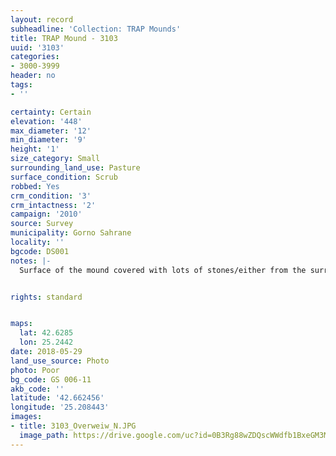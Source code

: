 ```yaml
---
layout: record
subheadline: 'Collection: TRAP Mounds'
title: TRAP Mound - 3103
uuid: '3103'
categories:
- 3000-3999
header: no
tags:
- ''

certainty: Certain
elevation: '448'
max_diameter: '12'
min_diameter: '9'
height: '1'
size_category: Small
surrounding_land_use: Pasture
surface_condition: Scrub
robbed: Yes
crm_condition: '3'
crm_intactness: '2'
campaign: '2010'
source: Survey
municipality: Gorno Sahrane
locality: ''
bgcode: DS001
notes: |-
  Surface of the mound covered with lots of stones/either from the surrounding pasture or from the mound.


rights: standard


maps:
  lat: 42.6285
  lon: 25.2442
date: 2018-05-29
land_use_source: Photo
photo: Poor
bg_code: GS 006-11
akb_code: ''
latitude: '42.662456'
longitude: '25.208443'
images:
- title: 3103_Overweiw_N.JPG
  image_path: https://drive.google.com/uc?id=0B3Rg88wZDQscWWdfb1BxeGM3Mlk
---
```


